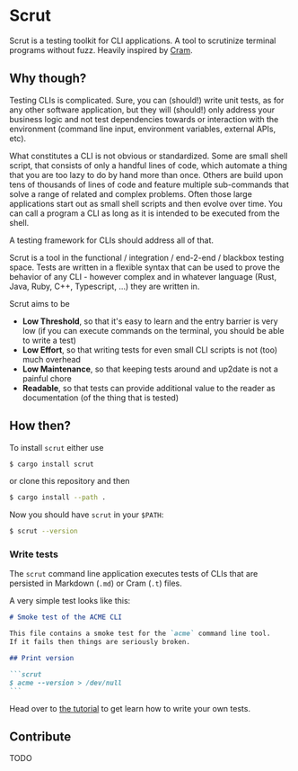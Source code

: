 # Scrut

Scrut is a testing toolkit for CLI applications. A tool to scrutinize terminal programs without fuzz. Heavily inspired by [Cram](https://github.com/brodie/cram).

## Why though?

Testing CLIs is complicated. Sure, you can (should!) write unit tests, as for any other software application, but they will (should!) only address your business logic and not test dependencies towards or interaction with the environment (command line input, environment variables, external APIs, etc).

What constitutes a CLI is not obvious or standardized. Some are small shell script, that consists of only a handful lines of code, which automate a thing that you are too lazy to do by hand more than once. Others are build upon tens of thousands of lines of code and feature multiple sub-commands that solve a range of related and complex problems. Often those large applications start out as small shell scripts and then evolve over time. You can call a program a CLI as long as it is intended to be executed from the shell.

A testing framework for CLIs should address all of that.

Scrut is a tool in the functional / integration / end-2-end / blackbox testing space. Tests are written in a flexible syntax that can be used to prove the behavior of any CLI - however complex and in whatever language (Rust, Java, Ruby, C++, Typescript, ...) they are written in.

Scrut aims to be

- **Low Threshold**, so that it's easy to learn and the entry barrier is very low (if you can execute commands on the terminal, you should be able to write a test)
- **Low Effort**, so that writing tests for even small CLI scripts is not (too) much overhead
- **Low Maintenance**, so that keeping tests around and up2date is not a painful chore
- **Readable**, so that tests can provide additional value to the reader as documentation (of the thing that is tested)

## How then?

To install `scrut` either use

```sh
$ cargo install scrut
```

or clone this repository and then

```sh
$ cargo install --path .
```

Now you should have `scrut` in your `$PATH`:

```sh
$ scrut --version
```

### Write tests

The `scrut` command line application executes tests of CLIs that are persisted in Markdown (`.md`) or Cram (`.t`) files.

A very simple test looks like this:

````markdown
# Smoke test of the ACME CLI

This file contains a smoke test for the `acme` command line tool.
If it fails then things are seriously broken.

## Print version

```scrut
$ acme --version > /dev/null
```
````

Head over to [the tutorial](docs/Tutorial.md) to get learn how to write your own tests.

####

## Contribute

TODO
